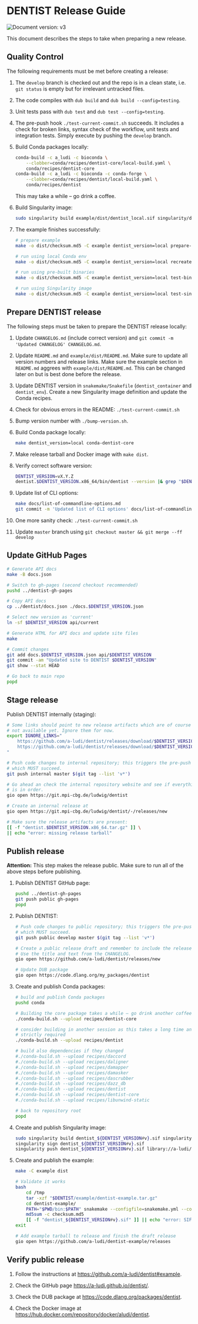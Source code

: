 DENTIST Release Guide
=====================

![Document version: v3](https://img.shields.io/badge/Document%20version-v3-informational?logo=markdown)

This document describes the steps to take when preparing a new release.

## Quality Control

The following requirements must be met before creating a release:

1. The `develop` branch is checked out and the repo is in a clean state, i.e.
   `git status` is empty but for irrelevant untracked files.

2. The code compiles with `dub build` and `dub build --config=testing`.

3. Unit tests pass with `dub test` and `dub test --config=testing`.

4. The pre-push hook `./test-current-commit.sh` succeeds. It includes a check
   for broken links, syntax check of the workflow, unit tests and integration
   tests. Simply execute by pushing the `develop` branch.

5. Build Conda packages locally:

    ```sh
    conda-build -c a_ludi -c bioconda \
        --clobber=conda/recipes/dentist-core/local-build.yaml \
        conda/recipes/dentist-core
    conda-build -c a_ludi -c bioconda -c conda-forge \
        --clobber=conda/recipes/dentist/local-build.yaml \
        conda/recipes/dentist
    ```

    This may take a while – go drink a coffee.

6. Build Singularity image:
    
    ```sh
    sudo singularity build example/dist/dentist_local.sif singularity/dentist_local.def
    ```

7. The example finishes successfully:
    
    ```sh
    # prepare example
    make -o dist/checksum.md5 -C example dentist_version=local prepare-dist

    # run using local Conda env
    make -o dist/checksum.md5 -C example dentist_version=local recreate-conda-env test-conda

    # run using pre-built binaries
    make -o dist/checksum.md5 -C example dentist_version=local test-binaries

    # run using Singularity image
    make -o dist/checksum.md5 -C example dentist_version=local test-singularity
    ```


## Prepare DENTIST release

The following steps must be taken to prepare the DENTIST release locally:

1. Update `CHANGELOG.md` (include correct version) and
   `git commit -m 'Updated CHANGELOG' CHANGELOG.md`.

2. Update `README.md` and `example/dist/README.md`. Make sure to update all
   version numbers and release links. Make sure the example section in
   `README.md` aggrees with `example/dist/README.md`. This can be changed later
   on but is best done before the release.

3. Update DENTIST version in `snakemake/Snakefile` (`dentist_container` and
   `dentist_env`). Create a new Singularity image definition and update the
   Conda recipes.

4. Check for obvious errors in the README: `./test-current-commit.sh`

5. Bump version number with `./bump-version.sh`.

6. Build Conda package locally:

    ```sh
    make dentist_version=local conda-dentist-core
    ```

7. Make release tarball and Docker image with `make dist`.

8. Verify correct software version:
   
    ```sh
    DENTIST_VERSION=vX.Y.Z
    dentist.$DENTIST_VERSION.x86_64/bin/dentist --version |& grep "$DENTIST_VERSION"
    ```

9. Update list of CLI options:

    ```sh
    make docs/list-of-commandline-options.md
    git commit -m 'Updated list of CLI options' docs/list-of-commandline-options.md
    ```

10. One more sanity check: `./test-current-commit.sh`

11. Update `master` branch using `git checkout master && git merge --ff develop`


## Update GitHub Pages

```sh
# Generate API docs
make -B docs.json

# Switch to gh-pages (second checkout recommended)
pushd ../dentist-gh-pages

# Copy API docs
cp ../dentist/docs.json ./docs.$DENTIST_VERSION.json

# Select new version as 'current'
ln -sf $DENTIST_VERSION api/current

# Generate HTML for API docs and update site files
make

# Commit changes
git add docs.$DENTIST_VERSION.json api/$DENTIST_VERSION
git commit -am "Updated site to DENTIST $DENTIST_VERSION"
git show --stat HEAD

# Go back to main repo
popd
```


## Stage release

Publish DENTIST internally (staging):

```sh
# Some links should point to new release artifacts which are of course
# not available yet. Ignore them for now.
export IGNORE_LINKS="
    https://github.com/a-ludi/dentist/releases/download/$DENTIST_VERSION/dentist.$DENTIST_VERSION.x86_64.tar.gz
    https://github.com/a-ludi/dentist/releases/download/$DENTIST_VERSION/dentist-example.tar.gz
"

# Push code changes to internal repository; this triggers the pre-push hook
# which MUST succeed.
git push internal master $(git tag --list 'v*')

# Go ahead an check the internal repository website and see if everything
# is in order.
gio open https://git.mpi-cbg.de/ludwig/dentist

# Create an internal release at
gio open https://git.mpi-cbg.de/ludwig/dentist/-/releases/new

# Make sure the release artifacts are present:
[[ -f "dentist.$DENTIST_VERSION.x86_64.tar.gz" ]] \
|| echo "error: missing release tarball"
```


## Publish release

**Attention:** This step makes the release public. Make sure to run all of the
above steps before publishing.

1. Publish DENTIST GitHub page:

    ```sh
    pushd ../dentist-gh-pages
    git push public gh-pages
    popd
    ```

2. Publish DENTIST:

    ```sh
    # Push code changes to public repository; this triggers the pre-push hook
    # which MUST succeed.
    git push public develop master $(git tag --list 'v*')

    # Create a public release draft and remember to include the release tarball
    # Use the title and text from the CHANGELOG.
    gio open https://github.com/a-ludi/dentist/releases/new

    # Update DUB package
    gio open https://code.dlang.org/my_packages/dentist
    ```

3. Create and publish Conda packages:

    ```sh
    # build and publish Conda packages
    pushd conda

    # Building the core package takes a while – go drink another coffee 
    ./conda-build.sh --upload recipes/dentist-core

    # consider building in another session as this takes a long time and is not
    # strictly required
    ./conda-build.sh --upload recipes/dentist

    # build also dependencies if they changed
    #./conda-build.sh --upload recipes/daccord
    #./conda-build.sh --upload recipes/daligner
    #./conda-build.sh --upload recipes/damapper
    #./conda-build.sh --upload recipes/damasker
    #./conda-build.sh --upload recipes/dascrubber
    #./conda-build.sh --upload recipes/dazz_db
    #./conda-build.sh --upload recipes/dentist
    #./conda-build.sh --upload recipes/dentist-core
    #./conda-build.sh --upload recipes/libunwind-static
    
    # back to repository root
    popd
    ```

4. Create and publish Singularity image:

    ```sh
    sudo singularity build dentist_${DENTIST_VERSION#v}.sif singularity/dentist_${DENTIST_VERSION#v}.def
    singularity sign dentist_${DENTIST_VERSION#v}.sif
    singularity push dentist_${DENTIST_VERSION#v}.sif library://a-ludi/default/dentist:${DENTIST_VERSION#v}
    ```

3. Create and publish the example:

    ```sh
    make -C example dist

    # Validate it works
    bash
        cd /tmp
        tar -xzf "$DENTIST/example/dentist-example.tar.gz"
        cd dentist-example/
        PATH="$PWD/bin:$PATH" snakemake --configfile=snakemake.yml --cores=all
        md5sum -c checksum.md5
        [[ -f "dentist_${DENTIST_VERSION#v}.sif" ]] || echo "error: SIF file missing"
    exit

    # Add example tarball to release and finish the draft release 
    gio open https://github.com/a-ludi/dentist-example/releases
    ```

## Verify public release

1. Follow the instructions at <https://github.com/a-ludi/dentist#example>.

2. Check the GitHub page <https://a-ludi.github.io/dentist/>.

3. Check the DUB package at <https://code.dlang.org/packages/dentist>.

4. Check the Docker image at <https://hub.docker.com/repository/docker/aludi/dentist>.

